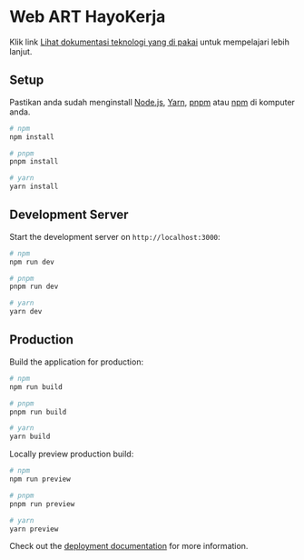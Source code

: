 # Web ART HayoKerja

Klik link [Lihat dokumentasi teknologi yang di pakai](https://nuxt.com/docs/getting-started/introduction) untuk mempelajari lebih lanjut.

## Setup

Pastikan anda sudah menginstall [Node.js](https://nodejs.org/en/download/), [Yarn](https://yarnpkg.com/getting-started/install), [pnpm](https://pnpm.io/installation) atau [npm](https://docs.npmjs.com/downloading-and-installing-node-js-and-npm) di komputer anda.

```bash
# npm
npm install

# pnpm
pnpm install

# yarn
yarn install
```

## Development Server

Start the development server on `http://localhost:3000`:

```bash
# npm
npm run dev

# pnpm
pnpm run dev

# yarn
yarn dev
```

## Production

Build the application for production:

```bash
# npm
npm run build

# pnpm
pnpm run build

# yarn
yarn build
```

Locally preview production build:

```bash
# npm
npm run preview

# pnpm
pnpm run preview

# yarn
yarn preview
```

Check out the [deployment documentation](https://nuxt.com/docs/getting-started/deployment) for more information.
